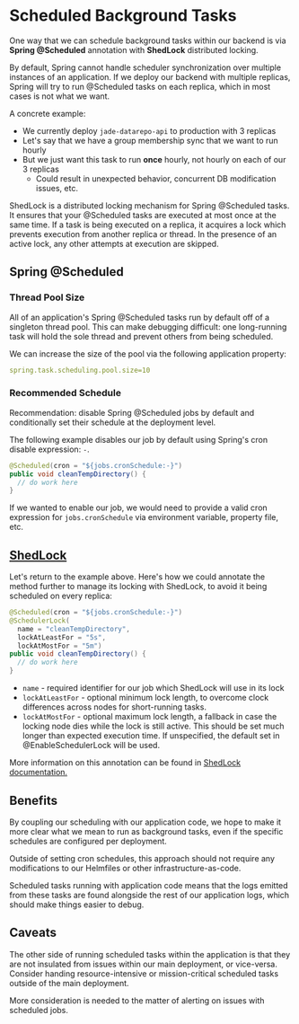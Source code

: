 # Scheduled Background Tasks

One way that we can schedule background tasks within our backend is via **Spring @Scheduled**
annotation with **ShedLock** distributed locking.

By default, Spring cannot handle scheduler synchronization over multiple instances
of an application.  If we deploy our backend with multiple replicas, Spring will try
to run @Scheduled tasks on each replica, which in most cases is not what we want.

A concrete example:
- We currently deploy `jade-datarepo-api` to production with 3 replicas
- Let's say that we have a group membership sync that we want to run hourly
- But we just want this task to run **once** hourly, not hourly on each of our 3 replicas
  - Could result in unexpected behavior, concurrent DB modification issues, etc.

ShedLock is a distributed locking mechanism for Spring @Scheduled tasks.  It ensures
that your @Scheduled tasks are executed at most once at the same time.  If a task
is being executed on a replica, it acquires a lock which prevents execution from another
replica or thread.  In the presence of an active lock, any other attempts at execution
are skipped.

## Spring @Scheduled

### Thread Pool Size

All of an application's Spring @Scheduled tasks run by default off of a singleton thread pool.
This can make debugging difficult: one long-running task will hold the sole thread and prevent
others from being scheduled.

We can increase the size of the pool via the following application property:

```yaml
spring.task.scheduling.pool.size=10
```

### Recommended Schedule

Recommendation: disable Spring @Scheduled jobs by default and conditionally set their schedule
at the deployment level.

The following example disables our job by default using Spring's cron disable expression: `-`.

```java
@Scheduled(cron = "${jobs.cronSchedule:-}")
public void cleanTempDirectory() {
  // do work here
}
```

If we wanted to enable our job, we would need to provide a valid cron expression for
`jobs.cronSchedule` via environment variable, property file, etc.

## [ShedLock](https://github.com/lukas-krecan/ShedLock)

Let's return to the example above.  Here's how we could annotate the method further to manage its
locking with ShedLock, to avoid it being scheduled on every replica:
```java
@Scheduled(cron = "${jobs.cronSchedule:-}")
@SchedulerLock(
  name = "cleanTempDirectory",
  lockAtLeastFor = "5s",
  lockAtMostFor = "5m")
public void cleanTempDirectory() {
  // do work here
}
```

- `name` - required identifier for our job which ShedLock will use in its lock
- `lockAtLeastFor` - optional minimum lock length, to overcome clock differences across nodes
for short-running tasks.
- `lockAtMostFor` - optional maximum lock length, a fallback in case the locking node dies while
the lock is still active.  This should be set much longer than expected execution time.
If unspecified, the default set in @EnableSchedulerLock will be used.

More information on this annotation can be found in
[ShedLock documentation.](https://github.com/lukas-krecan/ShedLock#annotate-your-scheduled-tasks)

## Benefits

By coupling our scheduling with our application code, we hope to make it more clear what we mean
to run as background tasks, even if the specific schedules are configured per deployment.

Outside of setting cron schedules, this approach should not require any modifications to our
Helmfiles or other infrastructure-as-code.

Scheduled tasks running with application code means that the logs emitted from these tasks are found
alongside the rest of our application logs, which should make things easier to debug.

## Caveats

The other side of running scheduled tasks within the application is that they are not insulated
from issues within our main deployment, or vice-versa.  Consider handing resource-intensive
or mission-critical scheduled tasks outside of the main deployment.

More consideration is needed to the matter of alerting on issues with scheduled jobs.
